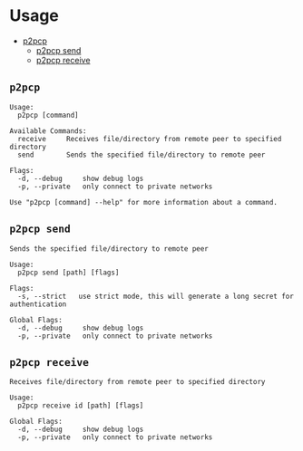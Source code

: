 # Usage

- [p2pcp](#p2pcp)
  - [p2pcp send](#p2pcp-send)
  - [p2pcp receive](#p2pcp-receive)

## `p2pcp`

```
Usage:
  p2pcp [command]

Available Commands:
  receive     Receives file/directory from remote peer to specified directory
  send        Sends the specified file/directory to remote peer

Flags:
  -d, --debug     show debug logs
  -p, --private   only connect to private networks

Use "p2pcp [command] --help" for more information about a command.
```

## `p2pcp send`

```
Sends the specified file/directory to remote peer

Usage:
  p2pcp send [path] [flags]

Flags:
  -s, --strict   use strict mode, this will generate a long secret for authentication

Global Flags:
  -d, --debug     show debug logs
  -p, --private   only connect to private networks
```

## `p2pcp receive`

```
Receives file/directory from remote peer to specified directory

Usage:
  p2pcp receive id [path] [flags]

Global Flags:
  -d, --debug     show debug logs
  -p, --private   only connect to private networks
```
